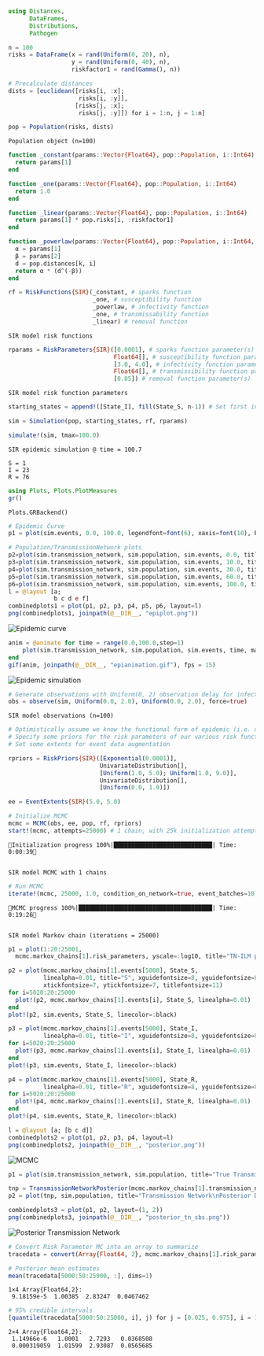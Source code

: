 

```julia
using Distances,
      DataFrames,
      Distributions,
      Pathogen

n = 100
risks = DataFrame(x = rand(Uniform(0, 20), n),
                  y = rand(Uniform(0, 40), n),
                  riskfactor1 = rand(Gamma(), n))

# Precalculate distances
dists = [euclidean([risks[i, :x];
                    risks[i, :y]],
                   [risks[j, :x];
                    risks[j, :y]]) for i = 1:n, j = 1:n]

pop = Population(risks, dists)
```




    Population object (n=100)




```julia
function _constant(params::Vector{Float64}, pop::Population, i::Int64)
  return params[1]
end

function _one(params::Vector{Float64}, pop::Population, i::Int64)
  return 1.0
end

function _linear(params::Vector{Float64}, pop::Population, i::Int64)
  return params[1] * pop.risks[i, :riskfactor1]
end

function _powerlaw(params::Vector{Float64}, pop::Population, i::Int64, k::Int64)
  α = params[1]
  β = params[2]
  d = pop.distances[k, i]
  return α * (d^(-β))
end

rf = RiskFunctions{SIR}(_constant, # sparks function
                        _one, # susceptibility function
                        _powerlaw, # infectivity function
                        _one, # transmissability function
                        _linear) # removal function
```




    SIR model risk functions




```julia
rparams = RiskParameters{SIR}([0.0001], # sparks function parameter(s)
                              Float64[], # susceptibility function parameter(s)
                              [3.0, 4.0], # infectivity function parameter(s)
                              Float64[], # transmissibility function parameter(s)
                              [0.05]) # removal function parameter(s)
```




    SIR model risk function parameters




```julia
starting_states = append!([State_I], fill(State_S, n-1)) # Set first individual as infectious, others as susceptible to start

sim = Simulation(pop, starting_states, rf, rparams)

simulate!(sim, tmax=100.0)
```




    SIR epidemic simulation @ time = 100.7

    S = 1
    I = 23
    R = 76




```julia
using Plots, Plots.PlotMeasures
gr()
```




    Plots.GRBackend()




```julia
# Epidemic Curve
p1 = plot(sim.events, 0.0, 100.0, legendfont=font(6), xaxis=font(10), bottom_margin=30px)

# Population/TransmissionNetwork plots
p2=plot(sim.transmission_network, sim.population, sim.events, 0.0, title="Time = 0", titlefontsize = 8)
p3=plot(sim.transmission_network, sim.population, sim.events, 10.0, title="Time = 10", titlefontsize = 8)
p4=plot(sim.transmission_network, sim.population, sim.events, 30.0, title="Time = 30", titlefontsize = 8)
p5=plot(sim.transmission_network, sim.population, sim.events, 60.0, title="Time = 60", titlefontsize = 8)
p6=plot(sim.transmission_network, sim.population, sim.events, 100.0, title="Time = 100", titlefontsize = 8)
l = @layout [a;
             b c d e f]
combinedplots1 = plot(p1, p2, p3, p4, p5, p6, layout=l)
png(combinedplots1, joinpath(@__DIR__, "epiplot.png"))
```

![Epidemic curve](epiplot.png)


```julia
anim = @animate for time = range(0.0,100.0,step=1)
    plot(sim.transmission_network, sim.population, sim.events, time, markersize=5, legend=:right, xlim=(-5,30), dpi=120)
end
gif(anim, joinpath(@__DIR__, "epianimation.gif"), fps = 15)
```


![Epidemic simulation](epianimation.gif?raw=true)


```julia
# Generate observations with Uniform(0, 2) observation delay for infection and removal
obs = observe(sim, Uniform(0.0, 2.0), Uniform(0.0, 2.0), force=true)
```




    SIR model observations (n=100)




```julia
# Optimistically assume we know the functional form of epidemic (i.e. use same risk functions used for simulation purposes)
# Specify some priors for the risk parameters of our various risk functions
# Set some extents for event data augmentation

rpriors = RiskPriors{SIR}([Exponential(0.0001)],
                          UnivariateDistribution[],
                          [Uniform(1.0, 5.0); Uniform(1.0, 9.0)],
                          UnivariateDistribution[],
                          [Uniform(0.0, 1.0)])

ee = EventExtents{SIR}(5.0, 5.0)

# Initialize MCMC
mcmc = MCMC(obs, ee, pop, rf, rpriors)
start!(mcmc, attempts=25000) # 1 chain, with 25k initialization attempts
```

    Initialization progress 100%|████████████████████████████| Time: 0:00:39


    SIR model MCMC with 1 chains




```julia
# Run MCMC
iterate!(mcmc, 25000, 1.0, condition_on_network=true, event_batches=10)
```

    MCMC progress 100%|██████████████████████████████████████| Time: 0:19:26


    SIR model Markov chain (iterations = 25000)




```julia
p1 = plot(1:20:25001,
  mcmc.markov_chains[1].risk_parameters, yscale=:log10, title="TN-ILM parameters", xguidefontsize=8, yguidefontsize=8, xtickfontsize=7, ytickfontsize=7, titlefontsize=11, bottom_margin=30px)

p2 = plot(mcmc.markov_chains[1].events[5000], State_S,
          linealpha=0.01, title="S", xguidefontsize=8, yguidefontsize=8,
          xtickfontsize=7, ytickfontsize=7, titlefontsize=11)
for i=5020:20:25000
  plot!(p2, mcmc.markov_chains[1].events[i], State_S, linealpha=0.01)
end
plot!(p2, sim.events, State_S, linecolor=:black)

p3 = plot(mcmc.markov_chains[1].events[5000], State_I,
          linealpha=0.01, title="I", xguidefontsize=8, yguidefontsize=8, xtickfontsize=7, ytickfontsize=7, titlefontsize=11)
for i=5020:20:25000
  plot!(p3, mcmc.markov_chains[1].events[i], State_I, linealpha=0.01)
end
plot!(p3, sim.events, State_I, linecolor=:black)

p4 = plot(mcmc.markov_chains[1].events[5000], State_R,
          linealpha=0.01, title="R", xguidefontsize=8, yguidefontsize=8, xtickfontsize=7, ytickfontsize=7, titlefontsize=11)
for i=5020:20:25000
  plot!(p4, mcmc.markov_chains[1].events[i], State_R, linealpha=0.01)
end
plot!(p4, sim.events, State_R, linecolor=:black)

l = @layout [a; [b c d]]
combinedplots2 = plot(p1, p2, p3, p4, layout=l)
png(combinedplots2, joinpath(@__DIR__, "posterior.png"))
```

![MCMC](posterior.png)

```julia
p1 = plot(sim.transmission_network, sim.population, title="True Transmission\nNetwork", titlefontsize=11, framestyle=:box)

tnp = TransmissionNetworkPosterior(mcmc.markov_chains[1].transmission_network[5000:50:25000])
p2 = plot(tnp, sim.population, title="Transmission Network\nPosterior Distribution", titlefontsize=11, framestyle=:box)

combinedplots3 = plot(p1, p2, layout=(1, 2))
png(combinedplots3, joinpath(@__DIR__, "posterior_tn_sbs.png"))
```

![Posterior Transmission Network](posterior_tn_sbs.png)

```julia
# Convert Risk Parameter MC into an array to summarize
tracedata = convert(Array{Float64, 2}, mcmc.markov_chains[1].risk_parameters)

# Posterior mean estimates
mean(tracedata[5000:50:25000, :], dims=1)
```




    1×4 Array{Float64,2}:
     9.18159e-5  1.00385  2.83247  0.0467462




```julia
# 95% credible intervals
[quantile(tracedata[5000:50:25000, i], j) for j = [0.025, 0.975], i = 1:4]
```




    2×4 Array{Float64,2}:
     1.14966e-6   1.0001   2.7293   0.0368508
     0.000319059  1.01599  2.93087  0.0565685

